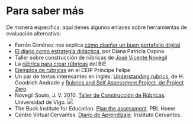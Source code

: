 
# Para saber más

De manera específica, aquí tienes algunos enlaces sobre herramientas de evaluación alternativa:

- Ferrán Giménez nos explica [cómo diseñar un buen portafolio digital](http://mosaic.uoc.edu/2007/11/21/disenando-un-buen-portafolio-digital/)   
- [El diario como estrategia didáctica](http://aprendeenlinea.udea.edu.co/lms/moodle/mod/resource/view.php?inpopup=true&amp;id=34201), por Diana Patricia Ospina
- Taller sobre construcción de rúbricas de [José Vicente Novegil](https://sites.google.com/site/construccionderubricas/Home)
- La [rúbrica para crear rúbricas](http://bie.org/object/document/rubric_for_rubrics) del BIE
- [Ejemplos de rúbricas](http://ceipprincipefelipe.net/aulavirtual/course/view.php?id=11) en el CEIP Príncipe Felipe
- Un par de textos interesantes en inglés: [Understanding rubrics](http://www.saddleback.edu/uploads/goe/understanding_rubrics_by_heidi_goodrich_andrade.pdf), de H. Goodrich Andrade y [Rubrics and Self Assessment Project, de Project Zero](http://www.pz.harvard.edu/projects/rubrics-and-self-assessment-project).
- Novegil Souto, J. V. 2010. [Taller de Construcción de Rúbricas](https://sites.google.com/site/construccionderubricas/Home). Universidad de Vigo.
![](http://cita.fundaciongsr.com/blank.gif)
- The Buck Institute for Education. [Plan the assessment](http://pbl-online.org/PlanTheAssessment/plantheassessment.html). PBL Home.
- Centro Virtual Cervantes. [Diario de Aprendizaje](http://cvc.cervantes.es/ensenanza/biblioteca_ele/diccio_ele/diccionario/diario.htm). Instituto Cervantes.


